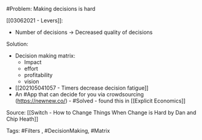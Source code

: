 #Problem: Making decisions is hard

[[03062021 - Levers]]:
- Number of decisions -> Decreased quality of decisions

Solution: 

- Decision making matrix:
	- Impact 
	- effort 
	- profitability 
	- vision
- [[202105041057 - Timers decrease decision fatigue]]
- An #App that can decide for you via crowdsourcing (https://newnew.co/) - #Solved - found this in [[Explicit Economics]]


Source: [[Switch - How to Change Things When Change is Hard by Dan and Chip Heath]]

Tags: #Filters , #DecisionMaking, #Matrix